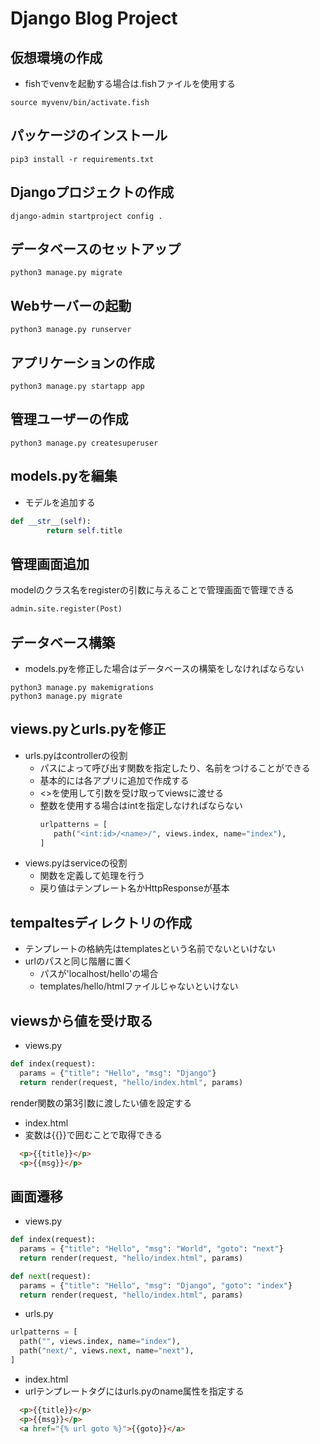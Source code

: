 # Django Blog Project

## 仮想環境の作成
- fishでvenvを起動する場合は.fishファイルを使用する
```fish
source myvenv/bin/activate.fish
```

## パッケージのインストール
```fish
pip3 install -r requirements.txt
```

## Djangoプロジェクトの作成
```fish
django-admin startproject config .
```

## データベースのセットアップ
```fish
python3 manage.py migrate
```

## Webサーバーの起動
```fish
python3 manage.py runserver
```

## アプリケーションの作成
```fish
python3 manage.py startapp app
```

## 管理ユーザーの作成
```fish
python3 manage.py createsuperuser
```

## models.pyを編集
- モデルを追加する
```python
def __str__(self):
		return self.title
```

## 管理画面追加
modelのクラス名をregisterの引数に与えることで管理画面で管理できる
```python
admin.site.register(Post)
```

## データベース構築
- models.pyを修正した場合はデータベースの構築をしなければならない
```fish
python3 manage.py makemigrations
python3 manage.py migrate
```

## views.pyとurls.pyを修正
- urls.pyはcontrollerの役割
  - パスによって呼び出す関数を指定したり、名前をつけることができる
  - 基本的には各アプリに追加で作成する
  - <>を使用して引数を受け取ってviewsに渡せる
  - 整数を使用する場合はintを指定しなければならない
     ```python
	urlpatterns = [
		path("<int:id>/<name>/", views.index, name="index"),
	]
	```
- views.pyはserviceの役割
  - 関数を定義して処理を行う
  - 戻り値はテンプレート名かHttpResponseが基本

## tempaltesディレクトリの作成
- テンプレートの格納先はtemplatesという名前でないといけない
- urlのパスと同じ階層に置く
	- パスが'localhost/hello'の場合
	- templates/hello/htmlファイルじゃないといけない

## viewsから値を受け取る
  - views.py
  ```python
  def index(request):
    params = {"title": "Hello", "msg": "Django"}
    return render(request, "hello/index.html", params)
  ```
  render関数の第3引数に渡したい値を設定する

  - index.html
  - 変数は{{}}で囲むことで取得できる
  ```html
    <p>{{title}}</p>
    <p>{{msg}}</p>
  ```

  ## 画面遷移
  - views.py
  ```python
  def index(request):
    params = {"title": "Hello", "msg": "World", "goto": "next"}
    return render(request, "hello/index.html", params)

  def next(request):
    params = {"title": "Hello", "msg": "Django", "goto": "index"}
  	return render(request, "hello/index.html", params)
  ```

  - urls.py
  ```python
  urlpatterns = [
    path("", views.index, name="index"),
    path("next/", views.next, name="next"),
  ]
  ```
  - index.html
  - urlテンプレートタグにはurls.pyのname属性を指定する
  ```html
    <p>{{title}}</p>
    <p>{{msg}}</p>
    <a href="{% url goto %}">{{goto}}</a>
  ```
